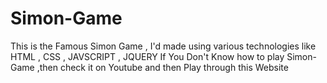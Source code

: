 # Simon-Game
This is the Famous Simon Game  , I'd made using various technologies like HTML , CSS , JAVSCRIPT , JQUERY
If You Don't Know how to play Simon-Game ,then check it on Youtube and then Play through this Website 
